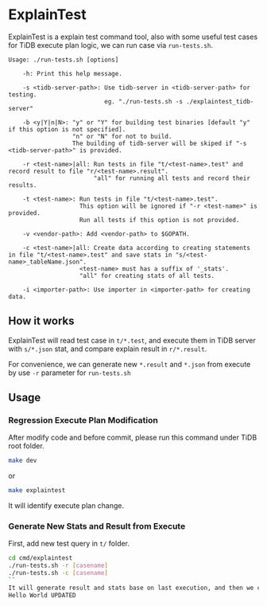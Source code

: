 # ExplainTest

ExplainTest is a explain test command tool, also with some useful test cases for TiDB execute plan logic, we can run case via `run-tests.sh`.

```
Usage: ./run-tests.sh [options]

    -h: Print this help message.

    -s <tidb-server-path>: Use tidb-server in <tidb-server-path> for testing.
                           eg. "./run-tests.sh -s ./explaintest_tidb-server"

    -b <y|Y|n|N>: "y" or "Y" for building test binaries [default "y" if this option is not specified].
                  "n" or "N" for not to build.
                  The building of tidb-server will be skiped if "-s <tidb-server-path>" is provided.

    -r <test-name>|all: Run tests in file "t/<test-name>.test" and record result to file "r/<test-name>.result".
                        "all" for running all tests and record their results.

    -t <test-name>: Run tests in file "t/<test-name>.test".
                    This option will be ignored if "-r <test-name>" is provided.
                    Run all tests if this option is not provided.

    -v <vendor-path>: Add <vendor-path> to $GOPATH.

    -c <test-name>|all: Create data according to creating statements in file "t/<test-name>.test" and save stats in "s/<test-name>_tableName.json".
                    <test-name> must has a suffix of '_stats'.
                    "all" for creating stats of all tests.

    -i <importer-path>: Use importer in <importer-path> for creating data.
```

## How it works

ExplainTest will read test case in `t/*.test`, and execute them in TiDB server with `s/*.json` stat, and compare explain result in `r/*.result`.

For convenience, we can generate new `*.result` and `*.json` from execute by use `-r` parameter for `run-tests.sh`

## Usage

### Regression Execute Plan Modification

After modify code and before commit, please run this command under TiDB root folder.

```sh
make dev
```

or

```sh
make explaintest
```
It will identify execute plan change.

### Generate New Stats and Result from Execute

First, add new test query in `t/` folder.

```sh
cd cmd/explaintest
./run-tests.sh -r [casename]
./run-tests.sh -c [casename]
``
It will generate result and stats base on last execution, and then we can reuse them or open editor to do some modify.
Hello World UPDATED
